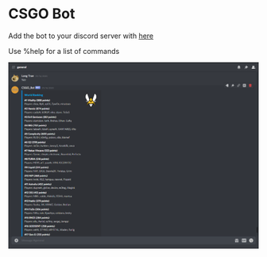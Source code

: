 # CSGO Bot
Add the bot to your discord server with [here](https://discord.com/api/oauth2/authorize?client_id=755647381193883689&permissions=26624&scope=bot)  

Use %help for a list of commands  
  
![Demo](demo/Demo.png?raw=true)
